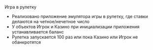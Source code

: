 Игра в рулетку

- Реализовано приложение эмулятора игры в рулетку, где ставки делаются на четное/нечетное число
- У объектов Игрок и Казино при инициализации приложения устанавливается баланс
- Рулетка запускается 100 раз или пока Казино или Игрок не обанкротятся